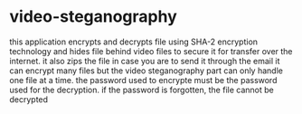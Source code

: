 # video-steganography
this application encrypts and decrypts file using SHA-2 encryption technology and hides file behind video files to secure it for transfer over the internet. 
it also zips the file in case you are to send it through the email
it can encrypt many files but the video steganography part can only handle one file at a time.
the password used to encrypte must be the password used for the decryption. if the password is forgotten, the file cannot be decrypted
